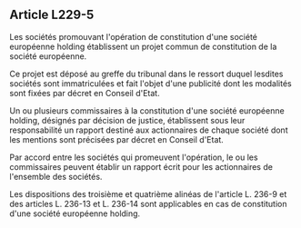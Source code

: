 Article L229-5
----
Les sociétés promouvant l'opération de constitution d'une société européenne
holding établissent un projet commun de constitution de la société européenne.

Ce projet est déposé au greffe du tribunal dans le ressort duquel lesdites
sociétés sont immatriculées et fait l'objet d'une publicité dont les modalités
sont fixées par décret en Conseil d'Etat.

Un ou plusieurs commissaires à la constitution d'une société européenne holding,
désignés par décision de justice, établissent sous leur responsabilité un
rapport destiné aux actionnaires de chaque société dont les mentions sont
précisées par décret en Conseil d'Etat.

Par accord entre les sociétés qui promeuvent l'opération, le ou les commissaires
peuvent établir un rapport écrit pour les actionnaires de l'ensemble des
sociétés.

Les dispositions des troisième et quatrième alinéas de l'article L. 236-9 et des
articles L. 236-13 et L. 236-14 sont applicables en cas de constitution d'une
société européenne holding.
